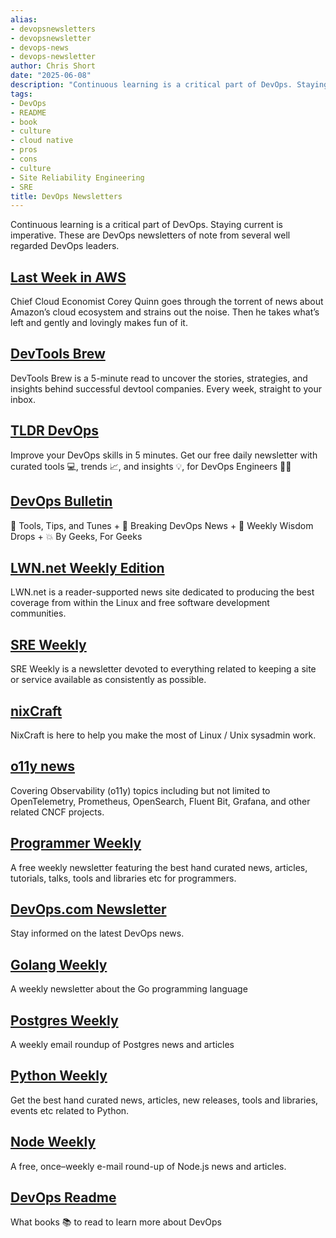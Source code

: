 ```yaml
---
alias:
- devopsnewsletters
- devopsnewsletter
- devops-news
- devops-newsletter
author: Chris Short
date: "2025-06-08"
description: "Continuous learning is a critical part of DevOps. Staying current is imperative. These are DevOps newsletters of note from several well regarded DevOps leaders."
tags:
- DevOps
- README
- book
- culture
- cloud native
- pros
- cons
- culture
- Site Reliability Engineering
- SRE
title: DevOps Newsletters
---
```


Continuous learning is a critical part of DevOps. Staying current is imperative. These are DevOps newsletters of note from several well regarded DevOps leaders.

## [Last Week in AWS](https://ref.lastweekinaws.com/7h1z3x)

Chief Cloud Economist Corey Quinn goes through the torrent of news about Amazon’s cloud ecosystem and strains out the noise. Then he takes what’s left and gently and lovingly makes fun of it.

## [DevTools Brew](https://morganperry.substack.com/)

DevTools Brew is a 5-minute read to uncover the stories, strategies, and insights behind successful devtool companies. Every week, straight to your inbox.

## [TLDR DevOps](https://tldr.tech/devops)

Improve your DevOps skills in 5 minutes. Get our free daily newsletter with curated tools 💻, trends 📈, and insights 💡, for DevOps Engineers 👨‍💻

## [DevOps Bulletin](https://www.devopsbulletin.com/)

🔧 Tools, Tips, and Tunes + 🚨 Breaking DevOps News + 🌈 Weekly Wisdom Drops + 💥 By Geeks, For Geeks

## [LWN.net Weekly Edition](http://lwn.net/current/)

LWN.net is a reader-supported news site dedicated to producing the best coverage from within the Linux and free software development communities.

## [SRE Weekly](https://sreweekly.com/)

SRE Weekly is a newsletter devoted to everything related to keeping a site or service available as consistently as possible.

## [nixCraft](https://www.cyberciti.biz/subscribe-to-weekly-linux-unix-newsletter-for-sysadmin/)

NixCraft is here to help you make the most of Linux / Unix sysadmin work.

## [o11y news](https://o11y.news/)

Covering Observability (o11y) topics including but not limited to OpenTelemetry, Prometheus, OpenSearch, Fluent Bit, Grafana, and other related CNCF projects.

## [Programmer Weekly](https://www.programmerweekly.com/)

A free weekly newsletter featuring the best hand curated news, articles, tutorials, talks, tools and libraries etc for programmers.

## [DevOps.com Newsletter](https://devops.com/)

Stay informed on the latest DevOps news.

## [Golang Weekly](https://golangweekly.com/)

A weekly newsletter about the Go programming language

## [Postgres Weekly](https://postgresweekly.com/)

A weekly email roundup of Postgres news and articles

## [Python Weekly](https://www.pythonweekly.com/)

Get the best hand curated news, articles, new releases, tools and libraries, events etc related to Python.

## [Node Weekly](https://nodeweekly.com/)

A free, once–weekly e-mail round-up of Node.js news and articles.

## [DevOps Readme](/devops-readme/)

What books 📚 to read to learn more about DevOps